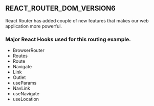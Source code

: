 ## REACT_ROUTER_DOM_VERSION6

React Router has added couple of new features that makes our web application more powerful.

### Major React Hooks used for this routing example.

- BrowserRouter
- Routes
- Route
- Navigate
- Link
- Outlet
- useParams
- NavLink
- useNavigate
- useLocation
